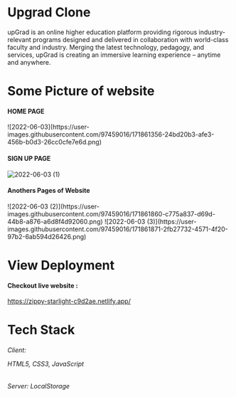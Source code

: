 

<h1>Upgrad Clone</h1>

<p>upGrad is an online higher education platform providing rigorous industry-relevant programs designed and delivered in collaboration with world-class faculty and industry. Merging the latest technology, pedagogy, and services, upGrad is creating an immersive learning experience – anytime and anywhere.</p>

</hr>

<h1>Some Picture of website </h1>
 </hr>
 
<h4> HOME PAGE </h4>
![2022-06-03](https://user-images.githubusercontent.com/97459016/171861356-24bd20b3-afe3-456b-b0d3-26cc0cfe7e6d.png)
</hr>

<h4>SIGN UP PAGE</h4>

![2022-06-03 (1)](https://user-images.githubusercontent.com/97459016/171861752-7b154e30-7d15-4cde-88e9-8995ea88f217.png)

<h4>Anothers Pages of Website</h4>
![2022-06-03 (2)](https://user-images.githubusercontent.com/97459016/171861860-c775a837-d69d-44b8-a876-a6d8f4d92060.png)
![2022-06-03 (3)](https://user-images.githubusercontent.com/97459016/171861871-2fb27732-4571-4f20-97b2-6ab594d26426.png)


<h1>View Deployment</h1>
</hr>
<h4>Checkout live website :</h4>

https://zippy-starlight-c9d2ae.netlify.app/

</hr>
<h1>Tech Stack </h1>
<h6>Client: <p> HTML5, CSS3, JavaScript </p> </h6>

<h6>Server: LocalStorage</h6>

